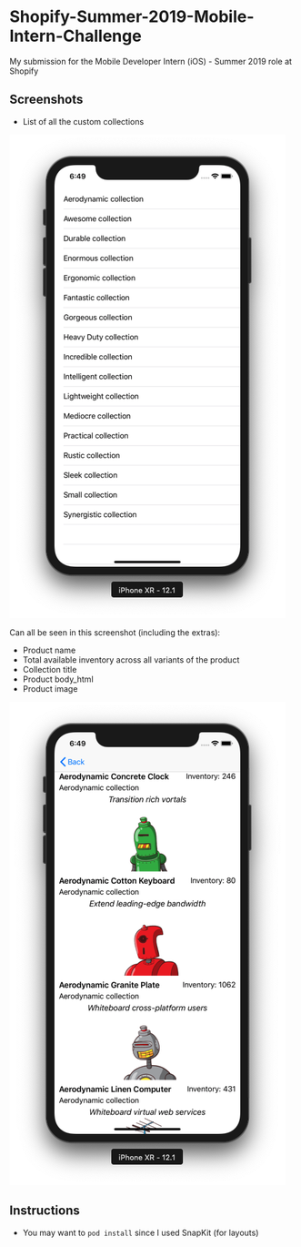 # Shopify-Summer-2019-Mobile-Intern-Challenge
My submission for the Mobile Developer Intern (iOS) - Summer 2019 role at Shopify

## Screenshots

* List of all the custom collections

<img src="Screenshot_1.png">


Can all be seen in this screenshot (including the extras):
* Product name
* Total available inventory across all variants of the product
* Collection title
* Product body_html
* Product image 

<img src="Screenshot_2.png">


## Instructions
* You may want to `pod install` since I used SnapKit (for layouts)
